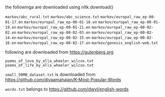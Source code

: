 the followinga are downloaded using nltk.download()

`markov/abc_rural.txt`
`markov/abc_science.txt`
`markov/europal_raw_ep-00-01-17.en`
`markov/europal_raw_ep-00-01-18.en`
`markov/europal_raw_ep-00-01-19.en`
`markov/europal_raw_ep-00-01-21.en`
`markov/europal_raw_ep-00-02-02.en`
`markov/europal_raw_ep-00-02-03.en`
`markov/europal_raw_ep-00-02-14.en`
`markov/europal_raw_ep-00-02-15.en`
`markov/europal_raw_ep-00-02-16.en`
`markov/europal_raw_ep-00-02-17.en`
`markov/genesis_english-web.txt`


following are downloaded from https://gutenberg.org

`poems_of_love_by_ella_wheeler_wilcox.txt`
`poems_of_life_by_ella_wheeler_wilcox.txt`

`small_50MB_dataset.txt` is downloaded from https://github.com/divaamahajan/K-Most-Popular-Words

`words.txt` belongs to https://github.com/dwyl/english-words

